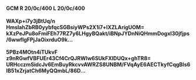 #### GCM R 20/0c/400 L 20/0c/400
**WAXp+i7y3jBtUq/n**<br/>**HmslahZbRB0yybfqcSGBsiyWPs2X1i7+lXZLArigUOM=**<br/>**kXzPeJPu8oFmiFEh77RZ7y6LHgyBQakt/iBNpJYDnNiQHmmDogxI30jfjps/6wwflgFPjJaOixrduO9k...**<br/><br/>
**5PBz4MOtn4iTUkvF**<br/>**z9nRGwfVBFUEr43Cf4CrQJRWIw6SUkFXlDUQx+ghTR8=**<br/>**URHcczmSidcJv6EmBuyRkcvvAWRZS8UNBM/FVqAyE6AECTkyfCqgBls6IB51xZrjatCh6MyQQmbL/86D...**